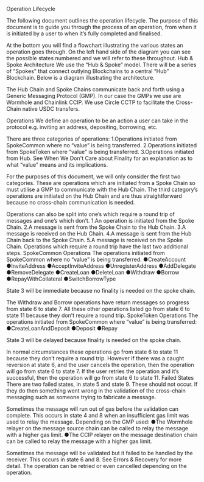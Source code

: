 Operation Lifecycle

The following document outlines the operation lifecycle. The purpose of this document is to guide you through the process of an operation, from when it is initiated by a user to when it’s fully completed and finalised.

At the bottom you will find a flowchart illustrating the various states an operation goes through. On the left hand side of the diagram you can see the possible states numbered and we will refer to these throughout.
Hub & Spoke Architecture
We use the “Hub & Spoke” model. There will be a series of “Spokes” that connect outlying Blockchains to a central “Hub” Blockchain. Below is a diagram illustrating the architecture.


 
The Hub Chain and Spoke Chains communicate back and forth using a Generic Messaging Protocol (GMP). In our case the GMPs we use are Wormhole and Chainlink CCIP. We use Circle CCTP to facilitate the Cross-Chain native USDC transfers.


Operations
We define an operation to be an action a user can take in the protocol e.g. inviting an address, depositing, borrowing, etc. 

There are three categories of operations:
1.Operations initiated from SpokeCommon where no “value” is being transferred.
2.Operations initiated from SpokeToken where “value” is being transferred.
3.Operations initiated from Hub. 
See When We Don't Care about Finality for an explanation as to what “value” means and its implications. 

For the purposes of this document, we will only consider the first two categories. These are operations which are initiated from a Spoke Chain so must utilise a GMP to communicate with the Hub Chain. The third category’s operations are initiated on the Hub Chain and are thus straightforward because no cross-chain communication is needed.

Operations can also be split into one’s which require a round trip of messages and one’s which don’t. 
1.An operation is initiated from the Spoke Chain.
2.A message is sent from the Spoke Chain to the Hub Chain.
3.A message is received on the Hub Chain.
4.A message is sent from the Hub Chain back to the Spoke Chain.
5.A message is received on the Spoke Chain.
Operations which require a round trip have the last two additional steps.
SpokeCommon Operations
The operations initiated from SpokeCommon where no “value” is being transferred.
●CreateAccount
●InviteAddress
●AcceptInviteAddress
●UnregisterAddress
●AddDelegate
●RemoveDelegate
●CreateLoan
●DeleteLoan
●Withdraw
●Borrow
●RepayWithCollateral
●SwitchBorrowType

State 3 will be immediate because no finality is needed on the spoke chain.

The Withdraw and Borrow operations have return messages so progress from state 6 to state 7. All these other operations listed go from state 6 to state 11 because they don’t require a round trip.
SpokeToken Operations
The operations initiated from SpokeCommon where “value” is being transferred:
●CreateLoanAndDeposit
●Deposit
●Repay

State 3 will be delayed because finality is needed on the spoke chain.

In normal circumstances these operations go from state 6 to state 11 because they don’t require a round trip. However if there was a caught reversion at state 6, and the user cancels the operation, then the operation will go from state 6 to state 7. If the user retries the operation and it’s successful, then the operation will go from state 6 to state 11. 
Failed States
There are two failed states, in state 5 and state 9. These should not occur. If they do then something went wrong in the validation of the cross-chain messaging such as someone trying to fabricate a message.

Sometimes the message will run out of gas before the validation can complete. This occurs in state 4 and 8 when an insufficient gas limit was used to relay the message. Depending on the GMP used:
●The Wormhole relayer on the message source chain can be called to relay the message with a higher gas limit.
●The CCIP relayer on the message destination chain can be called to relay the message with a higher gas limit.

Sometimes the message will be validated but it failed to be handled by the receiver. This occurs in state 6 and 8. See Errors & Recovery for more detail. The operation can be retried or even cancelled depending on the operation. 




























